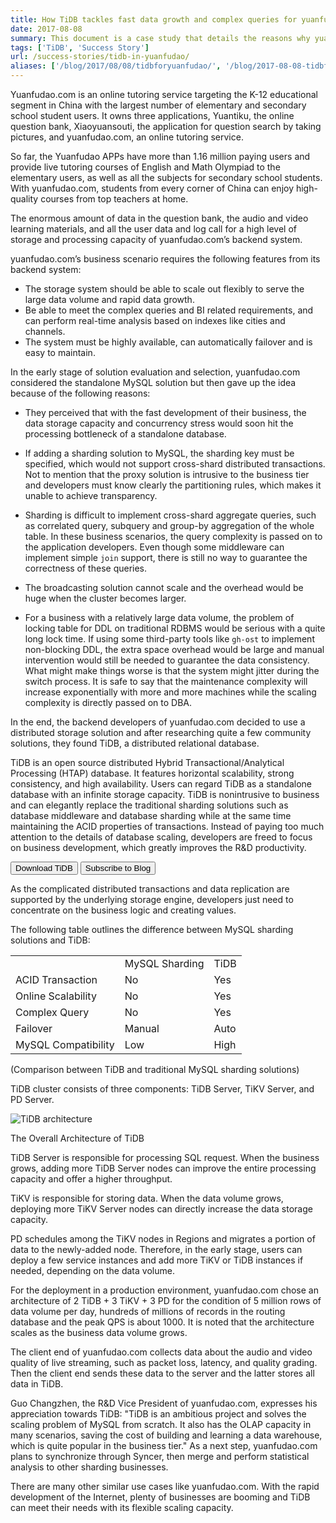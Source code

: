 ```yaml
---
title: How TiDB tackles fast data growth and complex queries for yuanfudao.com
date: 2017-08-08
summary: This document is a case study that details the reasons why yuanfudao.com chose TiDB as its backend database solution to tackle their fast data growth and complex queries.
tags: ['TiDB', 'Success Story']
url: /success-stories/tidb-in-yuanfudao/
aliases: ['/blog/2017/08/08/tidbforyuanfudao/', '/blog/2017-08-08-tidbforyuanfudao/']
---
```


Yuanfudao.com is an online tutoring service targeting the K-12 educational segment in China with the largest number of elementary and secondary school student users. It owns three applications, Yuantiku, the online question bank, Xiaoyuansouti, the application for question search by taking pictures, and yuanfudao.com, an online tutoring service.

So far, the Yuanfudao APPs have more than 1.16 million paying users and provide live tutoring courses of English and Math Olympiad to the elementary users, as well as all the subjects for secondary school students. With yuanfudao.com, students from every corner of China can enjoy high-quality courses from top teachers at home.

The enormous amount of data in the question bank, the audio and video learning materials, and all the user data and log call for a high level of storage and processing capacity of yuanfudao.com’s backend system.

yuanfudao.com’s business scenario requires the following features from its backend system:

+ The storage system should be able to scale out flexibly to serve the large data volume and rapid data growth.
+ Be able to meet the complex queries and BI related requirements, and can perform real-time analysis based on indexes like cities and channels.
+ The system must be highly available, can automatically failover and is easy to maintain.

In the early stage of solution evaluation and selection, yuanfudao.com considered the standalone MySQL solution but then gave up the idea because of the following reasons:

+ They perceived that with the fast development of their business, the data storage capacity and concurrency stress would soon hit the processing bottleneck of a standalone database. 

+ If adding a sharding solution to MySQL, the sharding key must be specified, which would not support cross-shard distributed transactions. Not to mention that the proxy solution is intrusive to the business tier and developers must know clearly the partitioning rules, which makes it unable to achieve transparency.

+ Sharding is difficult to implement cross-shard aggregate queries, such as correlated query, subquery and group-by aggregation of the whole table. In these business scenarios, the query complexity is passed on to the application developers. Even though some middleware can implement simple `join` support, there is still no way to guarantee the correctness of these queries. 

+ The broadcasting solution cannot scale and the overhead would be huge when the cluster becomes larger. 

+ For a business with a relatively large data volume, the problem of locking table for DDL on traditional RDBMS would be serious with a quite long lock time. If using some third-party tools like `gh-ost` to implement non-blocking DDL, the extra space overhead would be large and manual intervention would still be needed to guarantee the data consistency. What might make things worse is that the system might jitter during the switch process. It is safe to say that the maintenance complexity will increase exponentially with more and more machines while the scaling complexity is directly passed on to DBA. 

In the end, the backend developers of yuanfudao.com decided to use a distributed storage solution and after researching quite a few community solutions, they found TiDB, a distributed relational database.

TiDB is an open source distributed Hybrid Transactional/Analytical Processing (HTAP) database. It features horizontal scalability, strong consistency, and high availability. Users can regard TiDB as a standalone database with an infinite storage capacity. TiDB is nonintrusive to business and can elegantly replace the traditional sharding solutions such as database middleware and database sharding while at the same time maintaining the ACID properties of transactions. Instead of paying too much attention to the details of database scaling, developers are freed to focus on business development, which greatly improves the R&D productivity. 

<div class="trackable-btns">
    <a href="/download" onclick="trackViews('How TiDB tackles fast data growth and complex queries for yuanfudao.com', 'download-tidb-btn-middle')"><button>Download TiDB</button></a>
    <a href="https://share.hsforms.com/1e2W03wLJQQKPd1d9rCbj_Q2npzm" onclick="trackViews('How TiDB tackles fast data growth and complex queries for yuanfudao.com', 'subscribe-blog-btn-middle')"><button>Subscribe to Blog</button></a>
</div>

As the complicated distributed transactions and data replication are supported by the underlying storage engine, developers just need to concentrate on the business logic and creating values.

The following table outlines the difference between MySQL sharding solutions and TiDB:

<table>
  <tr>
    <td></td>
    <td>MySQL Sharding</td>
    <td>TiDB</td>
  </tr>
  <tr>
    <td>ACID Transaction</td>
    <td>No</td>
    <td>Yes</td>
  </tr>
  <tr>
    <td>Online Scalability</td>
    <td>No</td>
    <td>Yes</td>
  </tr>
  <tr>
    <td>Complex Query</td>
    <td>No</td>
    <td>Yes</td>
  </tr>
  <tr>
    <td>Failover</td>
    <td>Manual</td>
    <td>Auto</td>
  </tr>
  <tr>
    <td>MySQL Compatibility</td>
    <td>Low</td>
    <td>High</td>
  </tr>
</table>


(Comparison between TiDB and traditional MySQL sharding solutions)

TiDB cluster consists of three components: TiDB Server, TiKV Server, and PD Server.

![TiDB architecture](media/tidb-architecture.png)
<div class="caption-center"> The Overall Architecture of TiDB </div>

TiDB Server is responsible for processing SQL request. When the business grows, adding more TiDB Server nodes can improve the entire processing capacity and offer a higher throughput. 

TiKV is responsible for storing data. When the data volume grows, deploying more TiKV Server nodes can directly increase the data storage capacity. 

PD schedules among the TiKV nodes in Regions and migrates a portion of data to the newly-added node. Therefore, in the early stage, users can deploy a few service instances and add more TiKV or TiDB instances if needed, depending on the data volume.

For the deployment in a production environment, yuanfudao.com chose an architecture of 2 TiDB + 3 TiKV + 3 PD for the condition of 5 million rows of data volume per day, hundreds of millions of records in the routing database and the peak QPS is about 1000. It is noted that the architecture scales as the business data volume grows.

The client end of yuanfudao.com collects data about the audio and video quality of live streaming, such as packet loss, latency, and quality grading. Then the client end sends these data to the server and the latter stores all data in TiDB.

Guo Changzhen, the R&D Vice President of yuanfudao.com, expresses his appreciation towards TiDB: "TiDB is an ambitious project and solves the scaling problem of MySQL from scratch. It also has the OLAP capacity in many scenarios, saving the cost of building and learning a data warehouse, which is quite popular in the business tier." As a next step, yuanfudao.com plans to synchronize through Syncer, then merge and perform statistical analysis to other sharding businesses.

There are many other similar use cases like yuanfudao.com. With the rapid development of the Internet, plenty of businesses are booming and TiDB can meet their needs with its flexible scaling capacity.
